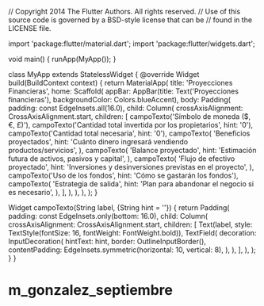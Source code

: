 // Copyright 2014 The Flutter Authors. All rights reserved.
// Use of this source code is governed by a BSD-style license that can be
// found in the LICENSE file.

import 'package:flutter/material.dart';
import 'package:flutter/widgets.dart';

void main() {
  runApp(MyApp());
}

class MyApp extends StatelessWidget {
  @override
  Widget build(BuildContext context) {
    return MaterialApp(
      title: 'Proyecciones Financieras',
      home: Scaffold(
        appBar: AppBar(title: Text('Proyecciones financieras'), backgroundColor: Colors.blueAccent),
        body: Padding(
          padding: const EdgeInsets.all(16.0),
          child: Column(
            crossAxisAlignment: CrossAxisAlignment.start,
            children: [
              campoTexto('Símbolo de moneda (\$, €, £)'),
              campoTexto('Cantidad total invertida por los propietarios', hint: '0'),
              campoTexto('Cantidad total necesaria', hint: '0'),
              campoTexto(
                'Beneficios proyectados',
                hint: 'Cuánto dinero ingresará vendiendo productos/servicios',
              ),
              campoTexto(
                'Balance proyectado',
                hint: 'Estimación futura de activos, pasivos y capital',
              ),
              campoTexto(
                'Flujo de efectivo proyectado',
                hint: 'Inversiones y desinversiones previstas en el proyecto',
              ),
              campoTexto('Uso de los fondos', hint: 'Cómo se gastarán los fondos'),
              campoTexto(
                'Estrategia de salida',
                hint: 'Plan para abandonar el negocio si es necesario',
              ),
            ],
          ),
        ),
      ),
    );
  }

  Widget campoTexto(String label, {String hint = ''}) {
    return Padding(
      padding: const EdgeInsets.only(bottom: 16.0),
      child: Column(
        crossAxisAlignment: CrossAxisAlignment.start,
        children: [
          Text(label, style: TextStyle(fontSize: 16, fontWeight: FontWeight.bold)),
          TextField(
            decoration: InputDecoration(
              hintText: hint,
              border: OutlineInputBorder(),
              contentPadding: EdgeInsets.symmetric(horizontal: 10, vertical: 8),
            ),
          ),
        ],
      ),
    );
  }
}
# m_gonzalez_septiembre

